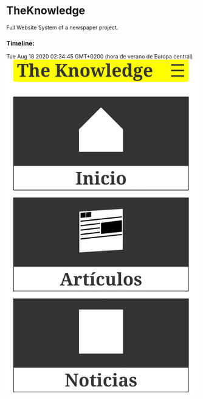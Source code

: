 # TheKnowledge
Full Website System of a newspaper project.


### Timeline:

Tue Aug 18 2020 02:34:45 GMT+0200 (hora de verano de Europa central)
![First App Screenshoot](./readmeResources/screenshot_18_agosto_0222.png)
